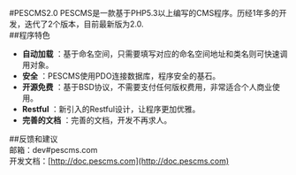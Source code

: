 #PESCMS2.0
PESCMS是一款基于PHP5.3以上编写的CMS程序。历经1年多的开发，迭代了2个版本，目前最新版为2.0.  
##程序特色  
- **自动加载** ：基于命名空间，只需要填写对应的命名空间地址和类名则可快速调用对象。  
- **安全** ：PESCMS使用PDO连接数据库，程序安全的基石。  
- **开源免费** ：基于BSD协议，不需要支付任何版权费用，非常适合个人商业使用。 
- **Restful** ：新引入的Restful设计，让程序更加优雅。  
- **完善的文档** ：完善的文档，开发不再求人。  
  
##反馈和建议  
邮箱：dev#pescms.com  
开发文档：[http://doc.pescms.com](http://doc.pescms.com)